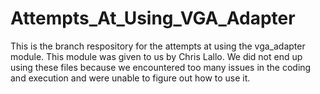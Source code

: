 # Attempts_At_Using_VGA_Adapter
  This is the branch respository for the attempts at using the vga_adapter module. This module was given to us by Chris Lallo. We did not end up using these files because we encountered too many issues in the coding and execution and were unable to figure out how to use it.
